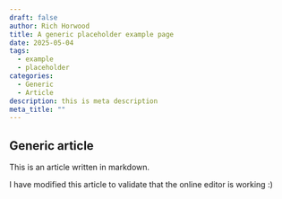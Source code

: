 ```yaml
---
draft: false
author: Rich Horwood
title: A generic placeholder example page
date: 2025-05-04
tags:
  - example
  - placeholder
categories:
  - Generic
  - Article
description: this is meta description
meta_title: ""
---
```

## Generic article

This is an article written in markdown.

I have modified this article to validate that the online editor is working :)
